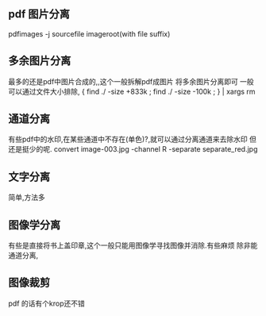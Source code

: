 ## pdf 图片分离
pdfimages -j sourcefile  imageroot(with file suffix)

## 多余图片分离
最多的还是pdf中图片合成的,,这个一般拆解pdf成图片
将多余图片分离即可
一般可以通过文件大小排除,
{ find ./ -size +833k ; find ./ -size -100k ; } | xargs  rm


## 通道分离
有些pdf中的水印,在某些通道中不存在(单色)?,就可以通过分离通道来去除水印
但还是挺少的呢.
convert image-003.jpg  -channel R -separate separate_red.jpg


## 文字分离
简单,方法多

## 图像学分离
有些是直接将书上盖印章,这个一般只能用图像学寻找图像并消除.有些麻烦
除非能通道分离,

## 图像裁剪
pdf 的话有个krop还不错